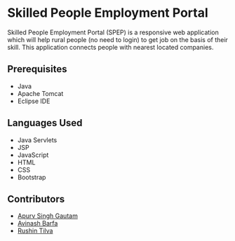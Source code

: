 # Skilled People Employment Portal

Skilled People Employment Portal (SPEP) is a responsive web application which will help rural people (no need to login) to get job on the basis of their skill. This application connects people with nearest located companies.

## Prerequisites

- Java
- Apache Tomcat
- Eclipse IDE

## Languages Used

- Java Servlets
- JSP
- JavaScript
- HTML
- CSS
- Bootstrap

## Contributors

- [Apurv Singh Gautam](https://github.com/apurvsinghgautam)
- [Avinash Barfa](https://github.com/avinashbarfa)
- [Rushin Tilva](https://github.com/rushintilva)

